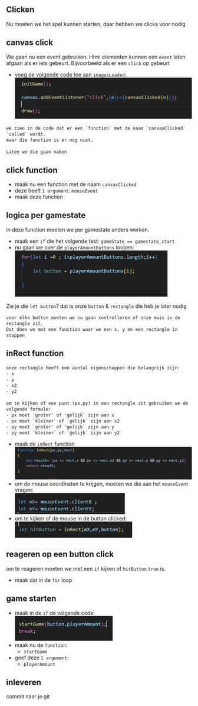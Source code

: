 ## Clicken

Nu moeten we het spel kunnen starten, daar hebben we clicks voor nodig

## canvas click

We gaan nu een event gebruiken. Html elementen kunnen een `event` laten afgaan als er iets gebeurt. Bijvoorbeeld als er een `click` op gebeurt

- voeg de volgende code toe aan `imagesLoaded`:
</br>![](img/canvasclick.PNG)


```
we zien in de code dat er een `function` met de naam `canvasClicked` `called` wordt.
maar die function is er nog niet.

Laten we die gaan maken
```

## click function

- maak nu een function met de naam  `canvasClicked`
- deze heeft `1 argument`: `mouseEvent`
- maak deze function

## logica per gamestate

in deze function moeten we per gamestate anders werken.

- maak een `if` die het volgende test: `gameState == gamestate_start`
- nu gaan we over de  `playerAmountButtons` loopen:
</br>![](img/loopbutton.PNG)

Zie je die `let button`? dat is onze `button` & `rectangle` die heb je later nodig

```
voor elke button moeten we nu gaan controlleren of onze muis in de rectangle zit.
Dat doen we met een function waar we een x, y en een rectangle in stoppen
```

## inRect function

```
onze rectangle heeft een aantal eigenschappen die belangrijk zijn:
- x
- y
- x2
- y2

om te kijken of een punt (px,py) in een rectangle zit gebruiken we de volgende formule:
- px moet `groter' of 'gelijk` zijn aan x 
- px moet `kleiner` of `gelijk` zijn aan x2
- py moet `groter' of 'gelijk` zijn aan y 
- py moet `kleiner` of `gelijk` zijn aan y2

```

- maak de `inRect` function:
</br>![](img/inrect.PNG)
- om de mouse coordinaten te krijgen, moeten we die aan het `mouseEvent` vragen:
</br>![](img/mousecoords.PNG)
- om te kijken of de mouse in de button clicked:
</br>![](img/hitbutton.PNG)


## reageren op een button click

om te reageren moeten we met een `if` kijken of `hitButton` `true` is. 

- maak dat in de `for` loop


## game starten

- maak in de `if` de volgende code:
</br>![](img/startgame.PNG)
- maak nu de `function`:
    - `startGame`
- geef deze `1 argument`: 
    - `playerAmount`

## inleveren

commit naar je git